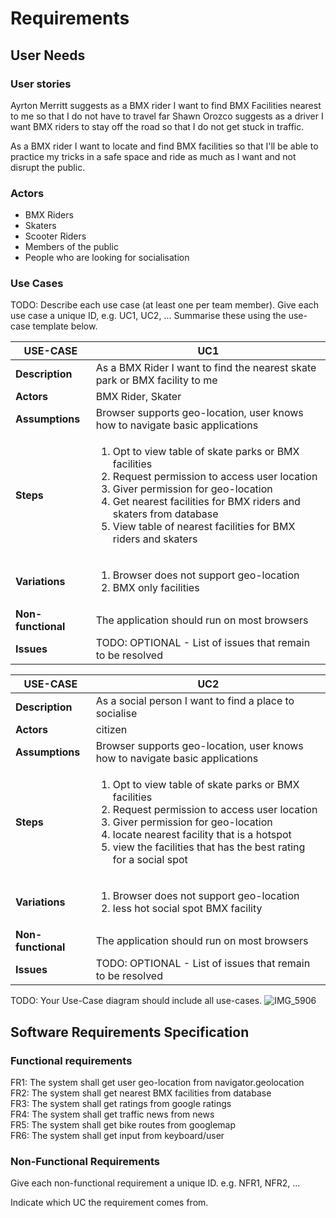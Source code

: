 # Requirements

## User Needs

### User stories
Ayrton Merritt suggests as a BMX rider I want to find BMX Facilities nearest to me so that I do not have to travel far
Shawn Orozco suggests as a driver I want BMX riders to stay off the road so that I do not get stuck in traffic.

As a BMX rider I want to locate and find BMX facilities so that I'll be able to practice my tricks in a safe space
and ride as much as I want and not disrupt the public.

### Actors
- BMX Riders 
- Skaters
- Scooter Riders
- Members of the public 
- People who are looking for socialisation 

### Use Cases
TODO: Describe each use case (at least one per team member).
    Give each use case a unique ID, e.g. UC1, UC2, ...
    Summarise these using the use-case template below.

| USE-CASE | UC1 | 
| -------------------------------------- | ------------------- |
| **Description** | As a BMX Rider I want to find the nearest skate park or BMX facility to me |
| **Actors** | BMX Rider, Skater |
| **Assumptions** | Browser supports geo-location, user knows how to navigate basic applications</td></tr>
| **Steps** | <ol><li> Opt to view table of skate parks or BMX facilities</li> <li> Request permission to access user location</li> <li> Giver permission for geo-location</li> <li>Get nearest facilities for BMX riders and skaters from database</li> <li> View table of nearest facilities for BMX riders and skaters</li> |	
| **Variations** | <ol><li> Browser does not support geo-location </li> <li> BMX only facilities </li> |
| **Non-functional** | The application should run on most browsers |
| **Issues** | TODO: OPTIONAL - List of issues that remain to be resolved |


| USE-CASE | UC2 | 
| -------------------------------------- | ------------------- |
| **Description** | As a social person I want to find a place to socialise |
| **Actors** | citizen |
| **Assumptions** | Browser supports geo-location, user knows how to navigate basic applications</td></tr>
| **Steps** | <ol><li> Opt to view table of skate parks or BMX facilities</li> <li> Request permission to access user location</li> <li> Giver permission for geo-location</li> <li> locate nearest facility that is a hotspot </li> <li> view the facilities that has the best rating for a social spot</li> |	
| **Variations** | <ol><li> Browser does not support geo-location </li> <li> less hot social spot BMX facility </li> |
| **Non-functional** | The application should run on most browsers |
| **Issues** | TODO: OPTIONAL - List of issues that remain to be resolved |


TODO: Your Use-Case diagram should include all use-cases.
![IMG_5906](https://github.com/Lobst3rr/DLH-AA/assets/148768725/788091c0-290d-4e15-ba81-332324f7faef)


## Software Requirements Specification
### Functional requirements
FR1: The system shall get user geo-location from navigator.geolocation <br>
FR2: The system shall get nearest BMX facilities from database <br>
FR3: The system shall get ratings from google ratings <br>
FR4: The system shall get traffic news from news <br>
FR5: The system shall get bike routes from googlemap <br>
FR6: The system shall get input from keyboard/user <br>

### Non-Functional Requirements

Give each non-functional requirement a unique ID. e.g. NFR1, NFR2, ...

Indicate which UC the requirement comes from.
